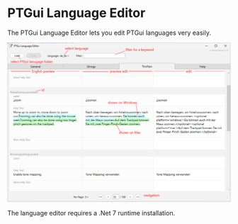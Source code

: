 # PTGui Language Editor

The PTGui Language Editor lets you edit PTGui languages very easily.

![intro](/Tooltips.png)

The language editor requires a .Net 7 runtime installation.